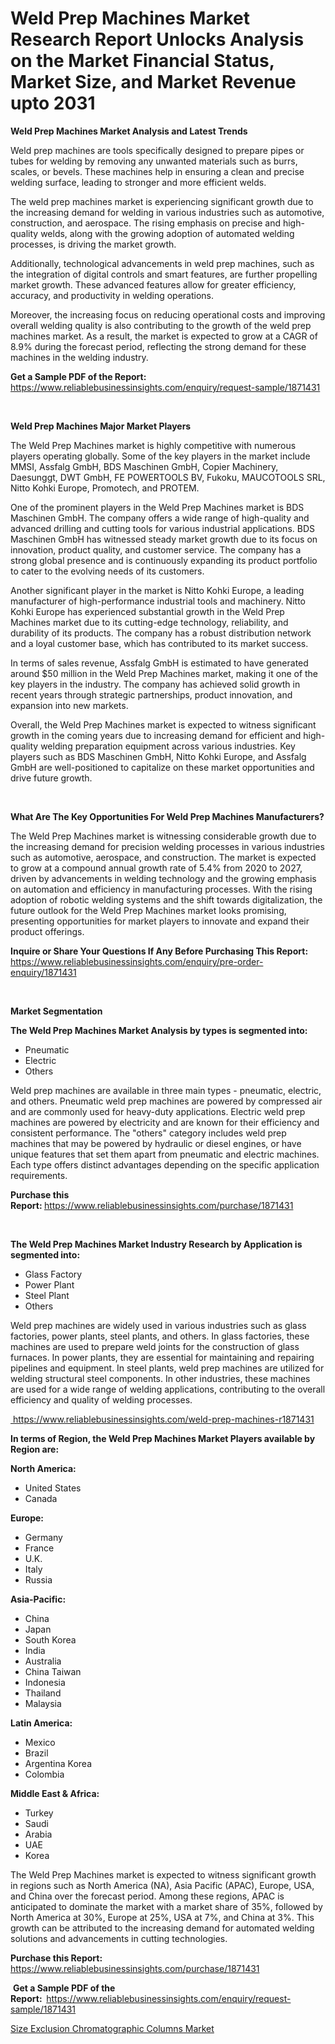 <p><h1>Weld Prep Machines Market Research Report Unlocks Analysis on the Market Financial Status, Market Size, and Market Revenue upto 2031</h1></p><p><strong>Weld Prep Machines Market Analysis and Latest Trends</strong></p>
<p><p>Weld prep machines are tools specifically designed to prepare pipes or tubes for welding by removing any unwanted materials such as burrs, scales, or bevels. These machines help in ensuring a clean and precise welding surface, leading to stronger and more efficient welds.</p><p>The weld prep machines market is experiencing significant growth due to the increasing demand for welding in various industries such as automotive, construction, and aerospace. The rising emphasis on precise and high-quality welds, along with the growing adoption of automated welding processes, is driving the market growth.</p><p>Additionally, technological advancements in weld prep machines, such as the integration of digital controls and smart features, are further propelling market growth. These advanced features allow for greater efficiency, accuracy, and productivity in welding operations.</p><p>Moreover, the increasing focus on reducing operational costs and improving overall welding quality is also contributing to the growth of the weld prep machines market. As a result, the market is expected to grow at a CAGR of 8.9% during the forecast period, reflecting the strong demand for these machines in the welding industry.</p></p>
<p><strong>Get a Sample PDF of the Report:&nbsp;</strong> <a href="https://www.reliablebusinessinsights.com/enquiry/request-sample/1871431">https://www.reliablebusinessinsights.com/enquiry/request-sample/1871431</a></p>
<p>&nbsp;</p>
<p><strong>Weld Prep Machines Major Market Players</strong></p>
<p><p>The Weld Prep Machines market is highly competitive with numerous players operating globally. Some of the key players in the market include MMSI, Assfalg GmbH, BDS Maschinen GmbH, Copier Machinery, Daesunggt, DWT GmbH, FE POWERTOOLS BV, Fukoku, MAUCOTOOLS SRL, Nitto Kohki Europe, Promotech, and PROTEM.</p><p>One of the prominent players in the Weld Prep Machines market is BDS Maschinen GmbH. The company offers a wide range of high-quality and advanced drilling and cutting tools for various industrial applications. BDS Maschinen GmbH has witnessed steady market growth due to its focus on innovation, product quality, and customer service. The company has a strong global presence and is continuously expanding its product portfolio to cater to the evolving needs of its customers.</p><p>Another significant player in the market is Nitto Kohki Europe, a leading manufacturer of high-performance industrial tools and machinery. Nitto Kohki Europe has experienced substantial growth in the Weld Prep Machines market due to its cutting-edge technology, reliability, and durability of its products. The company has a robust distribution network and a loyal customer base, which has contributed to its market success.</p><p>In terms of sales revenue, Assfalg GmbH is estimated to have generated around $50 million in the Weld Prep Machines market, making it one of the key players in the industry. The company has achieved solid growth in recent years through strategic partnerships, product innovation, and expansion into new markets.</p><p>Overall, the Weld Prep Machines market is expected to witness significant growth in the coming years due to increasing demand for efficient and high-quality welding preparation equipment across various industries. Key players such as BDS Maschinen GmbH, Nitto Kohki Europe, and Assfalg GmbH are well-positioned to capitalize on these market opportunities and drive future growth.</p></p>
<p>&nbsp;</p>
<p><strong>What Are The Key Opportunities For Weld Prep Machines Manufacturers?</strong></p>
<p><p>The Weld Prep Machines market is witnessing considerable growth due to the increasing demand for precision welding processes in various industries such as automotive, aerospace, and construction. The market is expected to grow at a compound annual growth rate of 5.4% from 2020 to 2027, driven by advancements in welding technology and the growing emphasis on automation and efficiency in manufacturing processes. With the rising adoption of robotic welding systems and the shift towards digitalization, the future outlook for the Weld Prep Machines market looks promising, presenting opportunities for market players to innovate and expand their product offerings.</p></p>
<p><strong>Inquire or Share Your Questions If Any Before Purchasing This Report:</strong> <a href="https://www.reliablebusinessinsights.com/enquiry/pre-order-enquiry/1871431">https://www.reliablebusinessinsights.com/enquiry/pre-order-enquiry/1871431</a></p>
<p>&nbsp;</p>
<p><strong>Market Segmentation</strong></p>
<p><strong>The Weld Prep Machines Market Analysis by types is segmented into:</strong></p>
<p><ul><li>Pneumatic</li><li>Electric</li><li>Others</li></ul></p>
<p><p>Weld prep machines are available in three main types - pneumatic, electric, and others. Pneumatic weld prep machines are powered by compressed air and are commonly used for heavy-duty applications. Electric weld prep machines are powered by electricity and are known for their efficiency and consistent performance. The "others" category includes weld prep machines that may be powered by hydraulic or diesel engines, or have unique features that set them apart from pneumatic and electric machines. Each type offers distinct advantages depending on the specific application requirements.</p></p>
<p><strong>Purchase this Report:&nbsp;</strong><a href="https://www.reliablebusinessinsights.com/purchase/1871431">https://www.reliablebusinessinsights.com/purchase/1871431</a></p>
<p>&nbsp;</p>
<p><strong>The Weld Prep Machines Market Industry Research by Application is segmented into:</strong></p>
<p><ul><li>Glass Factory</li><li>Power Plant</li><li>Steel Plant</li><li>Others</li></ul></p>
<p><p>Weld prep machines are widely used in various industries such as glass factories, power plants, steel plants, and others. In glass factories, these machines are used to prepare weld joints for the construction of glass furnaces. In power plants, they are essential for maintaining and repairing pipelines and equipment. In steel plants, weld prep machines are utilized for welding structural steel components. In other industries, these machines are used for a wide range of welding applications, contributing to the overall efficiency and quality of welding processes.</p></p>
<p><a href="https://www.reliablebusinessinsights.com/weld-prep-machines-r1871431">&nbsp;https://www.reliablebusinessinsights.com/weld-prep-machines-r1871431</a></p>
<p><strong>In terms of Region, the Weld Prep Machines Market Players available by Region are:</strong></p>
<p>
    <p> <strong> North America: </strong>
        <ul>
            <li>United States</li>
            <li>Canada</li>
        </ul>
        </p> 
    <p> <strong> Europe: </strong>
        <ul>
            <li>Germany</li>
            <li>France</li>
            <li>U.K.</li>
            <li>Italy</li>
            <li>Russia</li>
        </ul>
        </p> 
    <p> <strong> Asia-Pacific: </strong>
        <ul>
            <li>China</li>
            <li>Japan</li>
            <li>South Korea</li>
            <li>India</li>
            <li>Australia</li>
            <li>China Taiwan</li>
            <li>Indonesia</li>
            <li>Thailand</li>
            <li>Malaysia</li>
        </ul>
        </p> 
    <p> <strong> Latin America: </strong>
        <ul>
            <li>Mexico</li>
            <li>Brazil</li>
            <li>Argentina Korea</li>
            <li>Colombia</li>
        </ul>
        </p> 
    <p> <strong> Middle East & Africa: </strong>
        <ul>
            <li>Turkey</li>
            <li>Saudi</li>
            <li>Arabia</li>
            <li>UAE</li>
            <li>Korea</li>
        </ul>
    </p>
    </p>
<p><p>The Weld Prep Machines market is expected to witness significant growth in regions such as North America (NA), Asia Pacific (APAC), Europe, USA, and China over the forecast period. Among these regions, APAC is anticipated to dominate the market with a market share of 35%, followed by North America at 30%, Europe at 25%, USA at 7%, and China at 3%. This growth can be attributed to the increasing demand for automated welding solutions and advancements in cutting technologies.</p></p>
<p><strong>Purchase this Report: </strong><a href="https://www.reliablebusinessinsights.com/purchase/1871431">https://www.reliablebusinessinsights.com/purchase/1871431</a></p>
<p>&nbsp;<strong>Get a Sample PDF of the Report:&nbsp;&nbsp;</strong><a href="https://www.reliablebusinessinsights.com/enquiry/request-sample/1871431">https://www.reliablebusinessinsights.com/enquiry/request-sample/1871431</a></p>
<p><strong></strong></p>
<p><p><a href="https://view.publitas.com/reportprime-1/exploring-size-exclusion-chromatographic-columns-market-dynamics-global-trends-and-future-growth-prospects-2024-2031-covered-in-119-pages/">Size Exclusion Chromatographic Columns Market</a></p></p>